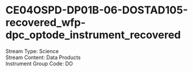 # CE04OSPD-DP01B-06-DOSTAD105-recovered_wfp-dpc_optode_instrument_recovered

Stream Type: Science<br>
Stream Content: Data Products<br>
Instrument Group Code: DO<br>
